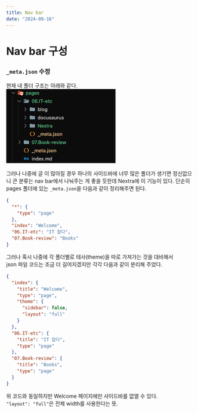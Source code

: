 ```yaml
---
title: Nav bar
date: "2024-09-16"
---
```


# Nav bar 구성
### `_meta.json` 수정
현재 내 폴더 구조는 아래와 같다.  
![](./_images/Pasted%20image%2020240916020133.png)

그러나 나중에 글 이 많아질 경우 하나의 사이드바에 너무 많은 폴더가 생기면 정신없으니
큰 분류는 nav bar에서 나눠주는 게 좋을 듯한데 Nextra에 이 기능이 있다.
단순히 pages 폴더에 있는 `_meta.json`을 다음과 같이 정리해주면 된다.

```json
{
  "*": {
    "type": "page"
  },
  "index": "Welcome",
  "06.IT-etc": "IT 잡다",
  "07.Book-review": "Books"
}
```

그러나 혹시 나중에 각 폴더별로 테사(theme)을 따로 가져가는 것을 대비해서  
json 파일 코드는 조금 더 길어지겠지만 각각 다음과 같이 분리해 주었다.

```json
{
  "index": {
    "title": "Welcome",
    "type": "page",
    "theme": {
      "sidebar": false,
      "layout": "full"
    }
  },
  "06.IT-etc": {
    "title": "IT 잡다",
    "type": "page"
  },
  "07.Book-review": {
    "title": "Books",
    "type": "page"
  }
}
```

위 코드와 동일하지만 Welcome 페이지에만 사이드바를 없앨 수 있다.  
`"layout": "full"`은 전체 width를 사용한다는 뜻.  

